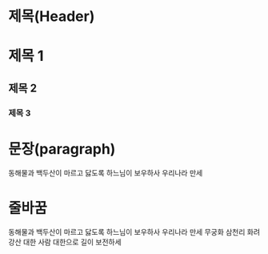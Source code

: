 # 제목(Header)

# 제목 1

## 제목 2

### 제목 3

# 문장(paragraph)

동해물과 백두산이 마르고 닳도록 하느님이 보우하사 우리나라 만세

# 줄바꿈

동해물과 백두산이 마르고 닳도록 하느님이 보우하사 우리나라 만세
무궁화 삼천리 화려 강산
대한 사람 대한으로 길이 보전하세
